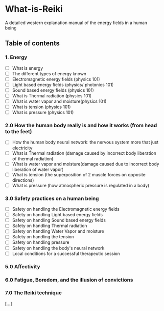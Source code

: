 # What-is-Reiki
A detailed western explanation manual of the energy fields in a human being


## Table of contents
### 1. Energy
  - [ ] What is energy
  - [ ] The different types of energy known
  - [ ] Electromagnetic energy fields (physics 101)
  - [ ] Light based energy fields (physics/ photonics 101)
  - [ ] Sound based energy fields (physics 101)
  - [ ] What is Thermal radiation (physics 101)
  - [ ] What is water vapor and moisture(physics 101)
  - [ ] What is tension (physics 101)
  - [ ] What is pressure (physics 101)
### 2.0 How the human body really is and how it works (from head to the feet) 
  - [ ] How the human body neural network:  the nervous system:more that just electricity
  - [ ] What is Thermal radiation (damage caused by incorrect body liberation of thermal radiation)
  - [ ] What is water vapor and moisture(damage caused due to incorrect body liberation of water vapor)
  - [ ] What is tension (the superposition of 2 muscle forces on opposite directions)
  - [ ] What is pressure (how atmospheric pressure is regulated in a body)
### 3.0 Safety practices on a human being
  - [ ] Safety on handling the Electromagnetic energy fields
  - [ ] Safety on handling Light based energy fields
  - [ ] Safety on handling Sound based energy fields
  - [ ] Safety on handling Thermal radiation 
  - [ ] Safety on handling Water Vapor and moisture
  - [ ] Safety on handling the tension
  - [ ] Safety on handling pressure
  - [ ] Safety on handling the body's neural network
  - [ ] Local conditions for a successful therapeutic session
### 5.0 Affectivity
### 6.0 Fatigue, Boredom, and the illusion of  convictions
### 7.0 The Reiki technique 

[…]


